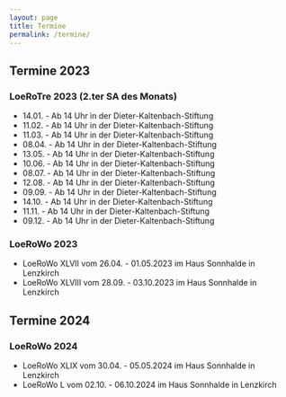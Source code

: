 ```yaml
---
layout: page
title: Termine
permalink: /termine/
---
```

## Termine 2023 ##

### LoeRoTre 2023 (2.ter SA des Monats) ###
* 14.01. - Ab 14 Uhr in der Dieter-Kaltenbach-Stiftung
* 11.02. - Ab 14 Uhr in der Dieter-Kaltenbach-Stiftung
* 11.03. - Ab 14 Uhr in der Dieter-Kaltenbach-Stiftung
* 08.04. - Ab 14 Uhr in der Dieter-Kaltenbach-Stiftung
* 13.05. - Ab 14 Uhr in der Dieter-Kaltenbach-Stiftung
* 10.06. - Ab 14 Uhr in der Dieter-Kaltenbach-Stiftung
* 08.07. - Ab 14 Uhr in der Dieter-Kaltenbach-Stiftung
* 12.08. - Ab 14 Uhr in der Dieter-Kaltenbach-Stiftung
* 09.09. - Ab 14 Uhr in der Dieter-Kaltenbach-Stiftung
* 14.10. - Ab 14 Uhr in der Dieter-Kaltenbach-Stiftung
* 11.11. - Ab 14 Uhr in der Dieter-Kaltenbach-Stiftung
* 09.12. - Ab 14 Uhr in der Dieter-Kaltenbach-Stiftung

### LoeRoWo 2023 ###
* LoeRoWo XLVII vom 26.04. - 01.05.2023 im Haus Sonnhalde in Lenzkirch
* LoeRoWo XLVIII vom 28.09. - 03.10.2023 im Haus Sonnhalde in Lenzkirch

## Termine 2024 ##

### LoeRoWo 2024 ###
* LoeRoWo XLIX vom 30.04. - 05.05.2024 im Haus Sonnhalde in Lenzkirch
* LoeRoWo L vom 02.10. - 06.10.2024 im Haus Sonnhalde in Lenzkirch
